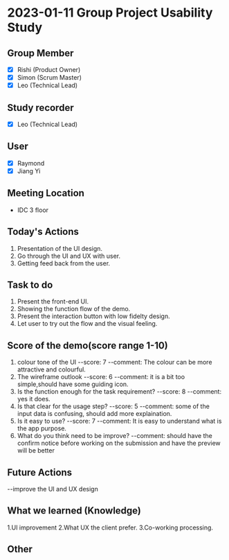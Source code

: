 # 2023-01-11 Group Project Usability Study

## Group Member
- [X] Rishi (Product Owner)
- [X] Simon (Scrum Master)
- [X] Leo (Technical Lead)

## Study recorder
- [X] Leo (Technical Lead)

## User
- [X] Raymond
- [X] Jiang Yi

## Meeting Location
- IDC 3 floor

## Today's Actions

1. Presentation of the UI design.
2. Go through the UI and UX with user.
3. Getting feed back from the user.

## Task to do
1. Present the front-end UI.
2. Showing the function flow of the demo.
3. Present the interaction button with low fidelty design.
4. Let user to try out the flow and the visual feeling.

## Score of the demo(score range 1-10)
1. colour tone of the UI
--score: 7
--comment: The colour can be more attractive and colourful.
2. The wireframe outlook
--score: 6
--comment: it is a bit too simple,should have some guiding icon.
3. Is the function enough for the task requirement?
--score: 8
--comment: yes it does.
4. Is that clear for the usage step?
--score: 5
--comment: some of the input data is confusing, should add more explaination.
5. Is it easy to use?
--score: 7
--comment: It is easy to understand what is the app purpose.
6. What do you think need to be improve?
--comment: should have the confirm notice before working on the submission and have the preview will be better

## Future Actions
--improve the UI and UX design

## What we learned (Knowledge)
1.UI improvement
2.What UX the client prefer.
3.Co-working processing.

## Other


